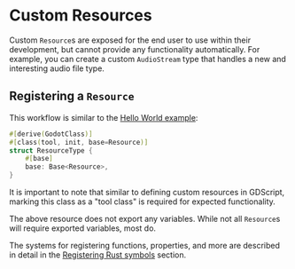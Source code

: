 <!--
  ~ Copyright (c) godot-rust; Bromeon and contributors.
  ~ This Source Code Form is subject to the terms of the Mozilla Public
  ~ License, v. 2.0. If a copy of the MPL was not distributed with this
  ~ file, You can obtain one at https://mozilla.org/MPL/2.0/.
-->

# Custom Resources

Custom `Resource`s are exposed for the end user to use within their development, but cannot provide any functionality automatically.
For example, you can create a custom `AudioStream` type that handles a new and interesting audio file type.


## Registering a `Resource`

This workflow is similar to the [Hello World example][hello]:

```rust
#[derive(GodotClass)]
#[class(tool, init, base=Resource)]
struct ResourceType {
    #[base]
    base: Base<Resource>,
}
```

It is important to note that similar to defining custom resources in GDScript, marking this class as a "tool class"
is required for expected functionality.

The above resource does not export any variables. While not all `Resource`s will require exported variables, most do.

The systems for registering functions, properties, and more are described in detail in the
[Registering Rust symbols][register] section.

[hello]: /intro/hello-world.md
[register]: /register/index.html
